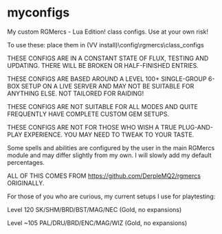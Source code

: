 # myconfigs
My custom RGMercs - Lua Edition! class configs. Use at your own risk!

To use these: place them in (VV install)\config\rgmercs\class_configs

THESE CONFIGS ARE IN A CONSTANT STATE OF FLUX, TESTING AND UPDATING. THERE WILL BE BROKEN OR HALF-FINISHED ENTRIES.

THESE CONFIGS ARE BASED AROUND A LEVEL 100+ SINGLE-GROUP 6-BOX SETUP ON A LIVE SERVER AND MAY NOT BE SUITABLE FOR ANYTHING ELSE. NOT TAILORED FOR RAIDING!

THESE CONFIGS ARE NOT SUITABLE FOR ALL MODES AND QUITE FREQUENTLY HAVE COMPLETE CUSTOM GEM SETUPS.

THESE CONFIGS ARE NOT FOR THOSE WHO WISH A TRUE PLUG-AND-PLAY EXPERIENCE. YOU MAY NEED TO TWEAK TO YOUR TASTE.


Some spells and abilities are configured by the user in the main RGMercs module and may differ slightly from my own. I will slowly add my default percentages.

ALL OF THIS COMES FROM https://github.com/DerpleMQ2/rgmercs ORIGINALLY.


For those of you who are curious, my current setups I use for playtesting:

Level 120 SK/SHM/BRD/BST/MAG/NEC (Gold, no expansions)

Level ~105 PAL/DRU/BRD/ENC/MAG/WIZ (Gold, no expansions)

